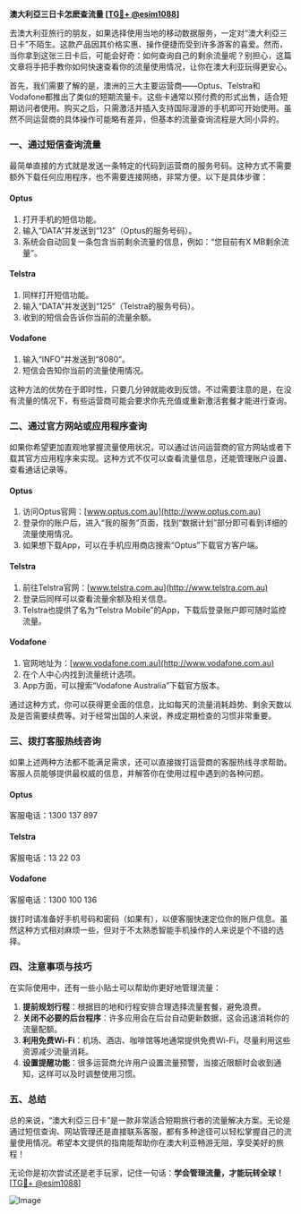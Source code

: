 **澳大利亞三日卡怎麽查流量 [[TG💪+ @esim1088](https://t.me/s/esim1088)]**

去澳大利亚旅行的朋友，如果选择使用当地的移动数据服务，一定对“澳大利亞三日卡”不陌生。这款产品因其价格实惠、操作便捷而受到许多游客的喜爱。然而，当你拿到这张三日卡后，可能会好奇：如何查询自己的剩余流量呢？别担心，这篇文章将手把手教你如何快速查看你的流量使用情况，让你在澳大利亚玩得更安心。

首先，我们需要了解的是，澳洲的三大主要运营商——Optus、Telstra和Vodafone都推出了类似的短期流量卡。这些卡通常以预付费的形式出售，适合短期访问者使用。购买之后，只需激活并插入支持国际漫游的手机即可开始使用。虽然不同运营商的具体操作可能略有差异，但基本的流量查询流程是大同小异的。

### **一、通过短信查询流量**

最简单直接的方式就是发送一条特定的代码到运营商的服务号码。这种方式不需要额外下载任何应用程序，也不需要连接网络，非常方便。以下是具体步骤：

#### **Optus**
1. 打开手机的短信功能。
2. 输入“DATA”并发送到“123”（Optus的服务号码）。
3. 系统会自动回复一条包含当前剩余流量的信息，例如：“您目前有X MB剩余流量”。

#### **Telstra**
1. 同样打开短信功能。
2. 输入“DATA”并发送到“125”（Telstra的服务号码）。
3. 收到的短信会告诉你当前的流量余额。

#### **Vodafone**
1. 输入“INFO”并发送到“8080”。
2. 短信会告知你当前的流量使用情况。

这种方法的优势在于即时性，只要几分钟就能收到反馈。不过需要注意的是，在没有流量的情况下，有些运营商可能会要求你先充值或重新激活套餐才能进行查询。

### **二、通过官方网站或应用程序查询**

如果你希望更加直观地掌握流量使用状况，可以通过访问运营商的官方网站或者下载其官方应用程序来实现。这种方式不仅可以查看流量信息，还能管理账户设置、查看通话记录等。

#### **Optus**
1. 访问Optus官网：[www.optus.com.au](http://www.optus.com.au)
2. 登录你的账户后，进入“我的服务”页面，找到“数据计划”部分即可看到详细的流量使用情况。
3. 如果想下载App，可以在手机应用商店搜索“Optus”下载官方客户端。

#### **Telstra**
1. 前往Telstra官网：[www.telstra.com.au](http://www.telstra.com.au)
2. 登录后同样可以查看流量余额及相关信息。
3. Telstra也提供了名为“Telstra Mobile”的App，下载后登录账户即可随时监控流量。

#### **Vodafone**
1. 官网地址为：[www.vodafone.com.au](http://www.vodafone.com.au)
2. 在个人中心内找到流量统计选项。
3. App方面，可以搜索“Vodafone Australia”下载官方版本。

通过这种方式，你可以获得更全面的信息，比如每天的流量消耗趋势、剩余天数以及是否需要续费等。对于经常出国的人来说，养成定期检查的习惯非常重要。

### **三、拨打客服热线咨询**

如果上述两种方法都不能满足需求，还可以直接拨打运营商的客服热线寻求帮助。客服人员能够提供最权威的信息，并解答你在使用过程中遇到的各种问题。

#### **Optus**
客服电话：1300 137 897

#### **Telstra**
客服电话：13 22 03

#### **Vodafone**
客服电话：1300 100 136

拨打时请准备好手机号码和密码（如果有），以便客服快速定位你的账户信息。虽然这种方式相对麻烦一些，但对于不太熟悉智能手机操作的人来说是个不错的选择。

### **四、注意事项与技巧**

在实际使用中，还有一些小贴士可以帮助你更好地管理流量：

1. **提前规划行程**：根据目的地和行程安排合理选择流量套餐，避免浪费。
2. **关闭不必要的后台程序**：许多应用会在后台自动更新数据，这会迅速消耗你的流量配额。
3. **利用免费Wi-Fi**：机场、酒店、咖啡馆等地通常提供免费Wi-Fi，尽量利用这些资源减少流量消耗。
4. **设置提醒功能**：很多运营商允许用户设置流量预警，当接近限额时会收到通知，这样可以及时调整使用习惯。

### **五、总结**

总的来说，“澳大利亞三日卡”是一款非常适合短期旅行者的流量解决方案。无论是通过短信查询、网站管理还是直接联系客服，都有多种途径可以轻松掌握自己的流量使用情况。希望本文提供的指南能帮助你在澳大利亚畅游无阻，享受美好的旅程！

无论你是初次尝试还是老手玩家，记住一句话：**学会管理流量，才能玩转全球！** [[TG💪+ @esim1088](https://t.me/s/esim1088)] 

![Image](https://i.postimg.cc/4NQfJmqS/Snipaste-2025-05-13-00-14-12.png)